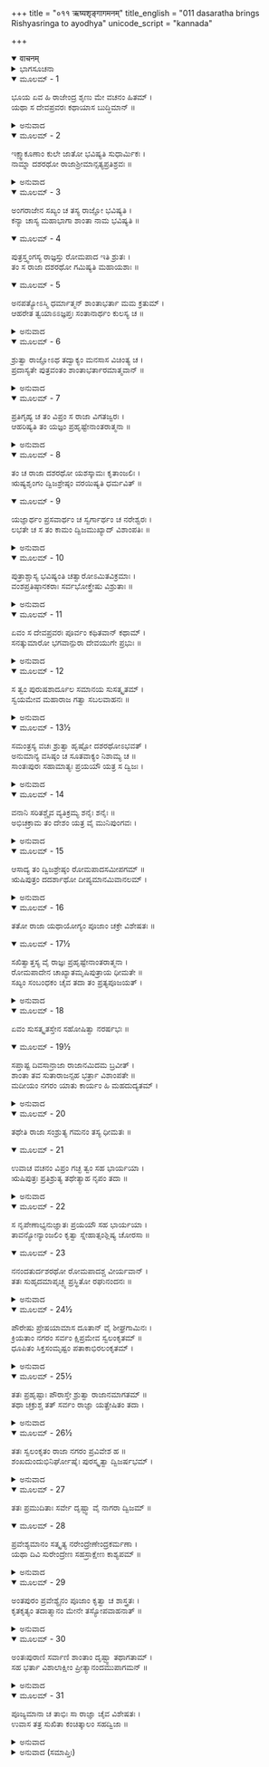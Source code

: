 +++
title = "०११ ऋष्यशृङ्गागमनम्"
title_english = "011 dasaratha brings Rishyasringa to ayodhya"
unicode_script = "kannada"

+++
<details open><summary>वाचनम्</summary>

<div class="audioEmbed"  caption="श्रीराम-हरिसीताराममूर्ति-घनपाठिभ्यां वचनम्" src="https://archive.org/download/Ramayana-recitation-Sriram-harisItArAmamUrti-Ghanapaati-v2/Kanda_1/Kanda_1_BK-011-Rushya_Shrungaagamanam.mp3"></div>
</details>



<details><summary>ಭಾಗಸೂಚನಾ</summary>

ಸುಮಂತ್ರನಿಂದ ಋಷ್ಯಶೃಂಗರ ಮಹಿಮೆಯನ್ನು ಕೇಳಿ, ದಶರಥನು ಸಪರಿವಾರ ಸಹಿತ ಅಂಗದೇಶಕ್ಕೆ ಹೋಗಿ ಅವರನ್ನು ಕರೆತಂದುದು
</details>

<details open><summary>ಮೂಲಮ್ - 1</summary>

ಭೂಯ ಏವ ಹಿ ರಾಜೇಂದ್ರ ಶೃಣು ಮೇ ವಚನಂ ಹಿತಮ್ ।  
ಯಥಾ ಸ ದೇವಪ್ರವರಃ ಕಥಾಯಾಸ ಬುದ್ಧಿಮಾನ್ ॥
</details>

<details><summary>ಅನುವಾದ</summary>

ಅನಂತರ ಸುಮಂತ್ರನು ಪುನಃ ಹೇಳಿದನು - ರಾಜೇಂದ್ರನೇ! ದೇವತೆಗಳಲ್ಲಿ ಶ್ರೇಷ್ಠರಾದ ಬುದ್ಧಿವಂತ ಸನತ್ಕುವಾರರು ಋಷಿಗಳಿಗೆ ಹೇಳಿದುದನ್ನು ತಮ್ಮ ಹಿತದ ಮಾತನ್ನು ಪುನಃ ಕೇಳಿರಿ.॥1॥
</details>

<details open><summary>ಮೂಲಮ್ - 2</summary>

ಇಕ್ಷ್ವಾಕೂಣಾಂ ಕುಲೇ ಜಾತೋ ಭವಿಷ್ಯತಿ ಸುಧಾರ್ಮಿಕಃ ।  
ನಾಮ್ನಾ ದಶರಥೋ ರಾಜಾಶ್ರೀಮಾನ್ಸತ್ಯಪ್ರತಿಶ್ರವಃ ॥
</details>

<details><summary>ಅನುವಾದ</summary>

ಅವರು ಹೇಳಿದ್ದರು - ಇಕ್ವಾಕ್ಷು ವಂಶದಲ್ಲಿ ದಶರಥನೆಂಬ ಪ್ರಸಿದ್ಧ, ಪರಮಧಾರ್ಮಿಕ ಸತ್ಯಪ್ರತಿಜ್ಞ, ರಾಜನೊಬ್ಬನು ಆಗುವನು.॥2॥
</details>

<details open><summary>ಮೂಲಮ್ - 3</summary>

ಅಂಗರಾಜೇನ ಸಖ್ಯಂ ಚ ತಸ್ಯ ರಾಜ್ಞೋ ಭವಿಷ್ಯತಿ ।  
ಕನ್ಯಾ ಚಾಸ್ಯ ಮಹಾಭಾಗಾ ಶಾಂತಾ ನಾಮ ಭವಿಷ್ಯತಿ ॥
</details>

<details open><summary>ಮೂಲಮ್ - 4</summary>

ಪುತ್ರಸ್ತ್ವಂಗಸ್ಯ ರಾಜ್ಞಸ್ತು ರೋಮಪಾದ ಇತಿ ಶ್ರುತಃ ।  
ತಂ ಸ ರಾಜಾ ದಶರಥೋ ಗಮಿಷ್ಯತಿ ಮಹಾಯಶಾಃ ॥
</details>

<details open><summary>ಮೂಲಮ್ - 5</summary>

ಅನಪತ್ಯೋಽಸ್ಮಿ ಧರ್ಮಾತ್ಮನ್ ಶಾಂತಾಭರ್ತಾ ಮಮ ಕ್ರತುಮ್ ।  
ಆಹರೇತ ತ್ವಯಾಽಽಜ್ಞಪ್ತಃ ಸಂತಾನಾರ್ಥಂ ಕುಲಸ್ಯ ಚ ॥
</details>

<details><summary>ಅನುವಾದ</summary>

ಅವನಿಗೆ ಅಂಗರಾಜನೊಂದಿಗೆ ಸ್ನೇಹ ಉಂಟಾದೀತು. ಅಂಗರಾಜನಿಗೆ ಓರ್ವಳು ಪರಮ ಸೌಭಾಗ್ಯಶಾಲಿನಿ ಶಾಂತಾ ಎಂಬ ಕನ್ಯೆ ಹುಟ್ಟುವಳು. ಅಂಗದೇಶದ ರಾಜಕುಮಾರನ ಹೆಸರು ‘ರೋಮಪಾದ’ ಎಂದಿರುವುದು. ಮಹಾಯಶಸ್ವೀ ದಶರಥರಾಜನು ಅವನ ಬಳಿಗೆ ಹೋಗಿ ಹೇಳುವನು - ಧರ್ಮಾತ್ಮಾ! ನಾನು ಸಂತಾನಹೀನನಾಗಿದ್ದೇನೆ, ನೀವು ಅಪ್ಪಣೆ ಕೊಟ್ಟರೆ ಶಾಂತಾಳ ಪತಿ ಋಷ್ಯಶೃಂಗ ಮುನಿಯು ನಮ್ಮಲ್ಲಿಗೆ ಬಂದು ಯಜ್ಞಮಾಡಿಸಲಿ. ಇದರಿಂದ ನನಗೆ ಪುತ್ರಪ್ರಾಪ್ತಿಯಾಗುವುದು ಹಾಗೂ ನನ್ನ ವಂಶದ ರಕ್ಷಣೆ ಆಗುವುದು.॥3-5॥
</details>

<details open><summary>ಮೂಲಮ್ - 6</summary>

ಶ್ರುತ್ವಾ ರಾಜ್ಞೋಽಥ ತದ್ವಾಕ್ಯಂ ಮನಸಾಸ ವಿಚಿಂತ್ಯ ಚ ।  
ಪ್ರದಾಸ್ಯತೇ ಪುತ್ರವಂತಂ ಶಾಂತಾಭರ್ತಾರಮಾತ್ಮವಾನ್ ॥
</details>

<details><summary>ಅನುವಾದ</summary>

ರಾಜನ ಮಾತನ್ನು ಕೇಳಿ ಮನಸ್ಸಿನಲ್ಲೇ ವಿಚಾರಮಾಡಿ ಮಹಾತ್ಮನಾದ ರೋಮಪಾದ ರಾಜನು ಸಪುತ್ರಕನಾದ ಶಾಂತಾಳ ಪತಿ ಋಷ್ಯಶೃಂಗರನ್ನು ಅವರೊಂದಿಗೆ ಕಳಿಸಿಕೊಡುತ್ತಾನೆ.॥6॥
</details>

<details open><summary>ಮೂಲಮ್ - 7</summary>

ಪ್ರತಿಗೃಹ್ಯ ಚ ತಂ ವಿಪ್ರಂ ಸ ರಾಜಾ ವಿಗತಜ್ವರಃ ।  
ಆಹರಿಷ್ಯತಿ ತಂ ಯಜ್ಞಂ ಪ್ರಹೃಷ್ಟೇನಾಂತರಾತ್ಮನಾ ॥
</details>

<details><summary>ಅನುವಾದ</summary>

ಬ್ರಾಹ್ಮಣ ಋಷ್ಯಶೃಂಗರನ್ನು ಪಡೆದು ದಶರಥನ ಎಲ್ಲ ಚಿಂತೆ ದೂರವಾಗುವುದು. ಸಂತೋಷಭರಿತನಾಗಿ ಅವನು ಆ ಯಜ್ಞದ ಅನುಷ್ಠಾನ ಮಾಡುವನು.॥7॥
</details>

<details open><summary>ಮೂಲಮ್ - 8</summary>

ತಂ ಚ ರಾಜಾ ದಶರಥೋ ಯಶಸ್ಕಾಮಃ ಕೃತಾಂಜಲಿಃ ।  
ಋಷ್ಯಶೃಂಗಂ ದ್ವಿಜಶ್ರೇಷ್ಠಂ ವರಯಿಷ್ಯತಿ ಧರ್ಮವಿತ್ ॥
</details>

<details open><summary>ಮೂಲಮ್ - 9</summary>

ಯಜ್ಞಾರ್ಥಂ ಪ್ರಸವಾರ್ಥಂ ಚ ಸ್ವರ್ಗಾರ್ಥಂ ಚ ನರೇಶ್ವರಃ ।  
ಲಭತೇ ಚ ಸ ತಂ ಕಾಮಂ ದ್ವಿಜಮುಖ್ಯಾದ್ ವಿಶಾಂಪತಿಃ ॥
</details>

<details><summary>ಅನುವಾದ</summary>

ಯಶೋಕಾಮಿಯಾದ ಧರ್ಮಜ್ಞ ದಶರಥನು ಕೈಮುಗಿದು ದ್ವಿಜ ಶ್ರೇಷ್ಠ ಋಷ್ಯಶೃಂಗರನ್ನು ತನ್ನ ಯಜ್ಞಕ್ಕಾಗಿ ವರಣ ಮಾಡುವನು. ಆ ಪ್ರಜಾಪಾಲಕ ಅರಸು ಆ ಶ್ರೇಷ್ಠ ಬ್ರಹ್ಮರ್ಷಿಗಳ ಮೂಲಕ ತನ್ನ ಅಭೀಷ್ಟವಾದ ಸ್ವರ್ಗ ಹಾಗೂ ಪುತ್ರರನ್ನು ಪಡೆದುಕೊಳ್ಳುವನು.॥8-9॥
</details>

<details open><summary>ಮೂಲಮ್ - 10</summary>

ಪುತ್ರಾಶ್ಚಾಸ್ಯ ಭವಿಷ್ಯಂತಿ ಚತ್ವಾರೋಽಮಿತವಿಕ್ರಮಾಃ ।  
ವಂಶಪ್ರತಿಷ್ಠಾನಕರಾಃ ಸರ್ವಭೋಕ್ತ್ರೇಷು ವಿಶ್ರುತಾಃ ॥
</details>

<details><summary>ಅನುವಾದ</summary>

ದಶರಥನಿಗೆ ನಾಲ್ಕು ಪುತ್ರರು ಆಗುವರು. ಅವರು ಅಪ್ರಮೇಯ ಪರಾಕ್ರಮೀ, ವಂಶದ ಕೀರ್ತಿಯನ್ನು ಹೆಚ್ಚಿಸುವವರೂ, ಎಲ್ಲೆಡೆ ವಿಖ್ಯಾತರೂ ಆಗುವರು.॥10॥
</details>

<details open><summary>ಮೂಲಮ್ - 11</summary>

ಏವಂ ಸ ದೇವಪ್ರವರಃ ಪೂರ್ವಂ ಕಥಿತವಾನ್ ಕಥಾಮ್ ।  
ಸನತ್ಕುಮಾರೋ ಭಗವಾನ್ಪುರಾ ದೇವಯುಗೇ ಪ್ರಭುಃ ॥
</details>

<details><summary>ಅನುವಾದ</summary>

ಮಹಾರಾಜಾ! ಮೊದಲು ಕೃತಯುಗದಲ್ಲಿ ದೇವಶ್ರೇಷ್ಠರಾದ, ಪೂಜ್ಯರಾದ, ಸಮರ್ಥರಾದ ಸನತ್ಕುವಾರರು ಋಷಿಗಳ ಮುಂದೆ ಹೀಗೆ ಹೇಳಿದ್ದರು.॥11॥
</details>

<details open><summary>ಮೂಲಮ್ - 12</summary>

ಸ ತ್ವಂ ಪುರುಷಶಾರ್ದೂಲ ಸಮಾನಯ ಸುಸತ್ಕೃತಮ್ ।  
ಸ್ವಯಮೇವ ಮಹಾರಾಜ ಗತ್ವಾ ಸಬಲವಾಹನಃ ॥
</details>

<details><summary>ಅನುವಾದ</summary>

ಪುರುಷಸಿಂಹ ಮಹಾರಾಜನೇ! ಆದ್ದರಿಂದ ನೀವು ಸ್ವತಃ ಪರಿವಾರ ಸಹಿತ ಅಂಗದೇಶಕ್ಕೆ ಹೋಗಿ ಮುನಿಕುವಾರ ಋಷ್ಯಶಂಗರನ್ನು ಸತ್ಕಾರ ಪೂರ್ವಕ ಇಲ್ಲಿಗೆ ಕರೆದುಕೊಂಡು ಬನ್ನಿ.॥12॥
</details>

<details open><summary>ಮೂಲಮ್ - 13½</summary>

ಸಮಂತ್ರಸ್ಯ ವಚಃ ಶ್ರುತ್ವಾ ಹೃಷ್ಟೋ ದಶರಥೋಽಭವತ್ ।  
ಅನುಮಾನ್ಯ ವಸಿಷ್ಠಂ ಚ ಸೂತವಾಕ್ಯಂ ನಿಶಾಮ್ಯ ಚ ॥  
ಸಾಂತಃಪುರಃ ಸಹಾಮಾತ್ಯಃ ಪ್ರಯಯೌ ಯತ್ರ ಸ ದ್ವಿಜಃ ।
</details>

<details><summary>ಅನುವಾದ</summary>

ಸುಮಂತ್ರನ ಮಾತಿನಿಂದ ದಶರಥನಿಗೆ ಅತೀವ ಹರ್ಷವಾಯಿತು. ಅವನು ಮುನಿವರ ವಸಿಷ್ಠರಿಗೂ ಈ ಮಾತನ್ನು ತಿಳಿಸಿ, ಅವರ ಅನುಮತಿಯನ್ನು ಪಡೆದು ಪಟ್ಟದ ರಾಣಿಯರೊಂದಿಗೆ ಹಾಗೂ ಮಂತ್ರಿಗಳೊಂದಿಗೆ ಋಷ್ಯಶೃಂಗನಿದ್ದ ಅಂಗ ದೇಶಕ್ಕೆ ಪ್ರಯಾಣ ಮಾಡಿದನು.॥13½॥
</details>

<details open><summary>ಮೂಲಮ್ - 14</summary>

ವನಾನಿ ಸರಿತಶ್ಚೈವ ವ್ಯತಿಕ್ರಮ್ಯ ಶನೈಃ ಶನೈಃ ॥  
ಅಭಿಚಕ್ರಾಮ ತಂ ದೇಶಂ ಯತ್ರ ವೈ ಮುನಿಪುಂಗವಃ ।
</details>

<details><summary>ಅನುವಾದ</summary>

ಮಾರ್ಗದಲ್ಲಿ ಅನೇಕಾನೇಕ ವನಗಳ, ನದಿ-ವನಗಳ ಸೊಬಗನ್ನು ನೋಡುತ್ತಾ, ನಿಧಾನವಾಗಿ ನಡೆಯುತ್ತಾ ಮುನಿವರ ಋಷ್ಯಶೃಂಗ ವಿರಾಜಿಸುತ್ತಿದ್ದ ದೇಶಕ್ಕೆ ತಲುಪಿದನು.॥14॥
</details>

<details open><summary>ಮೂಲಮ್ - 15</summary>

ಆಸಾದ್ಯ ತಂ ದ್ವಿಜಶ್ರೇಷ್ಠಂ ರೋಮಪಾದಸಮೀಪಗಮ್ ॥  
ಋಷಿಪುತ್ರಂ ದದರ್ಶಾಥೋ ದೀಪ್ಯಮಾನಮಿವಾನಲಮ್ ।
</details>

<details><summary>ಅನುವಾದ</summary>

ಅಲ್ಲಿಗೆ ಹೋಗಿ ಅವನು ದ್ವಿಜಶ್ರೇಷ್ಠ ಪ್ರಜ್ವಲಿತ ಅಗ್ನಿಯಂತೆ ತೇಜಸ್ವಿಯಾದ ಋಷಿಕುಮಾರನು ರೋಮಪಾದನ ಬಳಿ ಕುಳಿತಿರುವುದನ್ನು ನೋಡಿದನು.॥15॥
</details>

<details open><summary>ಮೂಲಮ್ - 16</summary>

ತತೋ ರಾಜಾ ಯಥಾಯೋಗ್ಯಂ ಪೂಜಾಂ ಚಕ್ರೇ ವಿಶೇಷತಃ ॥
</details>

<details open><summary>ಮೂಲಮ್ - 17½</summary>

ಸಖಿತ್ವಾತ್ತಸ್ಯ ವೈ ರಾಜ್ಞಃ ಪ್ರಹೃಷ್ಟೇನಾಂತರಾತ್ಮನಾ ।  
ರೋಮಪಾದೇನ ಚಾಖ್ಯಾತಮೃಷಿಪುತ್ರಾಯ ಧೀಮತೇ ॥  
ಸಖ್ಯಂ ಸಂಬಂಧಕಂ ಚೈವ ತದಾ ತಂ ಪ್ರತ್ಯಪೂಜಯತ್ ।
</details>

<details><summary>ಅನುವಾದ</summary>

ಬಳಿಕ ರೋಮಪಾದ ರಾಜನು ಮಿತ್ರನಾದ್ದರಿಂದ ಅತ್ಯಂತ ಸಂತೋಷದಿಂದ ಮಹಾರಾಜಾ ದಶರಥನನ್ನು ಶಾಸ್ತ್ರೋಕ್ತವಿಧಿಯಿಂದ ವಿಶೇಷವಾಗಿ ಪೂಜಿಸಿದನು. ಬುದ್ಧಿವಂತ ಋಷಿಕುಮಾರ ಋಷ್ಯಶಂಗನಿಗೆ ದಶರಥನೊಂದಿಗೆ ತನ್ನ ಮಿತ್ರತೆಯನ್ನು ತಿಳಿಸಿದನು. ಆಗ ಅವನೂ ಕೂಡ ರಾಜನನ್ನು ಸನ್ಮಾನಿಸಿದನು.॥16-17½॥
</details>

<details open><summary>ಮೂಲಮ್ - 18</summary>

ಏವಂ ಸುಸತ್ಕೃತಸ್ತೇನ ಸಹೋಷಿತ್ವಾ ನರರ್ಷಭಃ ॥
</details>

<details open><summary>ಮೂಲಮ್ - 19½</summary>

ಸಪ್ತಾಷ್ಟ ದಿವಸಾನ್ರಾಜಾ ರಾಜಾನಮಿದಮ ಬ್ರವೀತ್ ।  
ಶಾಂತಾ ತವ ಸುತಾರಾಜನ್ಸಹ ಭರ್ತ್ರಾ ವಿಶಾಂಪತೇ ॥  
ಮದೀಯಂ ನಗರಂ ಯಾತು ಕಾರ್ಯಂ ಹಿ ಮಹದುದ್ಯತಮ್ ।
</details>

<details><summary>ಅನುವಾದ</summary>

ಹೀಗೆ ಚೆನ್ನಾದ ಆದರ ಸತ್ಕಾರ ಪಡೆದು ನರಶ್ರೇಷ್ಠ ದಶರಥನು ರೋಮಪಾದನಲ್ಲಿ ಏಳೆಂಟು ದಿನ ಉಳಿದು ಕೊಂಡನು. ಅನಂತರ ಅವನು ಅಂಗರಾಜನಲ್ಲಿ - ಪ್ರಜಾಪಾಲಕ ನರೇಶನೇ! ನಿನ್ನ ಪುತ್ರೀ ಶಾಂತಾಳ ಪತಿಯೊಂದಿಗೆ ನನ್ನ ನಗರಕ್ಕೆ ಪದಾರ್ಪಣ ಮಾಡಬೇಕು; ಏಕೆಂದರೆ ಅಲ್ಲಿ ಒಂದು ಮಹತ್ತರ ಕಾರ್ಯ ಎದುರಾಗಿದೆ, ಎಂದು ಹೇಳಿದನು.॥18-19½॥
</details>

<details open><summary>ಮೂಲಮ್ - 20</summary>

ತಥೇತಿ ರಾಜಾ ಸಂಶ್ರುತ್ಯ ಗಮನಂ ತಸ್ಯ ಧೀಮತಃ ॥
</details>

<details open><summary>ಮೂಲಮ್ - 21</summary>

ಉವಾಚ ವಚನಂ ವಿಪ್ರಂ ಗಚ್ಛ ತ್ವಂ ಸಹ ಭಾರ್ಯಯಾ ।  
ಋಷಿಪುತ್ರಃ ಪ್ರತಿಶ್ರುತ್ಯ ತಥೇತ್ಯಾಹ ನೃಪಂ ತದಾ ॥
</details>

<details><summary>ಅನುವಾದ</summary>

ರೋಮಪಾದ ರಾಜನು ಬಹಳ ಒಳ್ಳೆಯದು ಎಂದು ಹೇಳಿ ಬುದ್ಧಿವಂತ ಮಹರ್ಷಿಯು ಹೋಗಲು ಒಪ್ಪಿ ಕೊಂಡು ಋಷ್ಯಶೃಂಗನಲ್ಲಿ ಹೇಳಿದನು - ವಿಪ್ರವರ್ಯರೇ! ತಾವು ಶಾಂತಾಳೊಂದಿಗೆ ದಶರಥನಲ್ಲಿಗೆ ಬಿಜಯಂಗೈಯಿರಿ. ರಾಜನ ಅಪ್ಪಣೆ ಪಡೆದು ಆ ಋಷಿಪುತ್ರನು ‘ಹಾಗೆಯೇ ಆಗಲಿ’ ಎಂದು ಹೇಳಿ ದಶರಥನೊಂದಿಗೆ ಹೋಗಲು ಸಮ್ಮತಿಸಿದನು.॥20-21॥
</details>

<details open><summary>ಮೂಲಮ್ - 22</summary>

ಸ ನೃಪೇಣಾಭ್ಯನುಜ್ಞಾತಃ ಪ್ರಯಯೌ ಸಹ ಭಾರ್ಯಯಾ ।  
ತಾವನ್ಯೋನ್ಯಾಂಜಲಿಂ ಕೃತ್ವಾ ಸ್ನೇಹಾತ್ಸಂಶ್ಲಿಷ್ಯ ಚೋರಸಾ ॥
</details>

<details open><summary>ಮೂಲಮ್ - 23</summary>

ನನಂದತುರ್ದಶರಥೋ ರೋಮಪಾದಶ್ಚ ವೀರ್ಯವಾನ್ ।  
ತತಃ ಸುಹೃದಮಾಪೃಚ್ಛ್ಯ ಪ್ರಸ್ಥಿತೋ ರಘುನಂದನಃ ॥
</details>

<details><summary>ಅನುವಾದ</summary>

ರೋಮಪಾದನ ಅನುಮತಿ ಪಡೆದು ಋಷ್ಯಶಂಗನು ಪತ್ನಿಯೊಂದಿಗೆ ಅಲ್ಲಿಂದ ಹೊರಟನು. ಆಗ ರೋಮಪಾದ ರಾಜನು ಹಾಗೂ ದಶರಥರಾಜನು ಪರಸ್ಪರ ಸ್ನೇಹದಿಂದ ಎದೆಗೊತ್ತಿಕೊಂಡರು ಹಾಗೂ ಅಭಿವಂದಿಸಿದರು. ಮತ್ತೆ ಮಿತ್ರನಿಂದ ಬೀಳ್ಕೊಟ್ಟು ರಘುಕುಲದ ಭೂಷಣ ದಶರಥನು ಅಲ್ಲಿಂದ ಹೊರಟನು.॥22-23॥
</details>

<details open><summary>ಮೂಲಮ್ - 24½</summary>

ಪೌರೇಷು ಪ್ರೇಷಯಾಮಾಸ ದೂತಾನ್ ವೈ ಶೀಘ್ರಗಾಮಿನಃ ।  
ಕ್ರಿಯತಾಂ ನಗರಂ ಸರ್ವಂ ಕ್ಷಿಪ್ರಮೇವ ಸ್ವಲಂಕೃತಮ್ ॥  
ಧೂಪಿತಂ ಸಿಕ್ತಸಂಮೃಷ್ಟಂ ಪತಾಕಾಭಿರಲಂಕೃತಮ್ ।
</details>

<details><summary>ಅನುವಾದ</summary>

ದಶರಥನು ಪುರವಾಸಿಯರ ಬಳಿಗೆ ತನ್ನ ಶೀಘ್ರಗಾಮಿ ದೂತರನ್ನು ಕಳಿಸಿ - ‘ಎಲ್ಲ ನಾಗರಿಕರು ಶೀಘ್ರವಾಗಿ ಸ್ವಾಗತಕ್ಕೆ ಸಿದ್ಧವಾಗಲಿ, ಎಲ್ಲೆಡೆ ಸುಗಂಧಿತ ಧೂಪವನ್ನು ಹಾಕಲಿ. ನಗರದ ರಾಜಬೀದಿಗಳನ್ನು ಗುಡಿಸಿ, ಸುಗಂಧಿತ ನೀರನ್ನು ಚಿಮುಕಿಸಲಿ ಹಾಗೂ ಧ್ವಜ-ಪತಾಕೆಗಳಿಂದ ನಗರವೆಲ್ಲವನ್ನು ಅಲಂಕರಿಸಲಿ’ ಎಂದು ಹೇಳಿ ಕಳಿಸಿದನು.॥24½॥
</details>

<details open><summary>ಮೂಲಮ್ - 25½</summary>

ತತಃ ಪ್ರಹೃಷ್ಟಾಃ ಪೌರಾಸ್ತೇ ಶ್ರುತ್ವಾ ರಾಜಾನಮಾಗತಮ್ ॥  
ತಥಾ ಚಕ್ರುಶ್ಚ ತತ್ ಸರ್ವಂ ರಾಜ್ಞಾ ಯತ್ಪ್ರೇಷಿತಂ ತದಾ ।
</details>

<details><summary>ಅನುವಾದ</summary>

ರಾಜನ ಆಗಮನವನ್ನು ಕೇಳಿ ಪ್ರಜಾಜನರು ಸಂತೋಷಗೊಂಡರು. ಮಹಾರಾಜನು ಹೇಳಿಕಳಿಸಿದಂತೆಯೇ ಎಲ್ಲ ವ್ಯವಸ್ಥೆಯನ್ನು ಮಾಡಿದರು.॥25½॥
</details>

<details open><summary>ಮೂಲಮ್ - 26½</summary>

ತತಃ ಸ್ವಲಂಕೃತಂ ರಾಜಾ ನಗರಂ ಪ್ರವಿವೇಶ ಹ ॥  
ಶಂಖದುಂದುಭಿನಿರ್ಘೋಷೈಃ ಪುರಸ್ಕೃತ್ವಾ ದ್ವಿಜರ್ಷಭಮ್ ।
</details>

<details><summary>ಅನುವಾದ</summary>

ಅನಂತರ ದಶರಥ ರಾಜನು ಶಂಖ-ದುಂದುಭಿ ಮೊದಲಾದ ವಾದ್ಯಗಳ ಧ್ವನಿಗಳೊಂದಿಗೆ ವಿಪ್ರವರ ಋಷ್ಯಶೃಂಗನನ್ನು ಮುಂದಿಟ್ಟುಕೊಂಡು, ಅಲಂಕೃತವಾದ ತನ್ನ ನಗರವನ್ನು ಪ್ರವೇಶಿಸಿದನು.॥26½॥
</details>

<details open><summary>ಮೂಲಮ್ - 27</summary>

ತತಃ ಪ್ರಮುದಿತಾಃ ಸರ್ವೇ ದೃಷ್ಟ್ವಾ ವೈ ನಾಗರಾ ದ್ವಿಜಮ್ ॥
</details>

<details open><summary>ಮೂಲಮ್ - 28</summary>

ಪ್ರವೇಶ್ಯಮಾನಂ ಸತ್ಕೃತ್ಯ ನರೇಂದ್ರೇಣೇಂದ್ರಕರ್ಮಣಾ ।  
ಯಥಾ ದಿವಿ ಸುರೇಂದ್ರೇಣ ಸಹಸ್ರಾಕ್ಷೇಣ ಕಾಶ್ಯಪಮ್ ॥
</details>

<details><summary>ಅನುವಾದ</summary>

ಆ ದ್ವಿಜಕುಮಾರನನ್ನು ದರ್ಶಿಸಿ ಎಲ್ಲ ನಗರವಾಸಿಗಳು ಬಹಳ ಸಂತಸಗೊಂಡರು. ಅವರು ಇಂದ್ರನಂತಹ ಪರಾಕ್ರಮಿ ನರೇಂದ್ರ ದಶರಥನೊಂದಿಗೆ ಪುರಪ್ರವೇಶ ಮಾಡಿದರು. ದೇವತೆಗಳು ಸಹಸ್ರಾಕ್ಷ ಇಂದ್ರನೊಂದಿಗೆ ಕಶ್ಯಪನಂದನ ಭಗವಾನ್ ವಾಮನನನ್ನು ಆದರಿಸಿದಂತೆ, ಋಷ್ಯಶೃಂಗರನ್ನು ನಾಗರೀಕರು ಸತ್ಕರಿಸಿದರು.॥27-28॥
</details>

<details open><summary>ಮೂಲಮ್ - 29</summary>

ಅಂತಪುರಂ ಪ್ರವೇಶ್ಯೈನಂ ಪೂಜಾಂ ಕೃತ್ವಾ ಚ ಶಾಸ್ತ್ರತಃ ।  
ಕೃತಕೃತ್ಯಂ ತದಾತ್ಮಾನಂ ಮೇನೇ ತಸ್ಯೋಪವಾಹನಾತ್ ॥
</details>

<details><summary>ಅನುವಾದ</summary>

ಋಷಿಯನ್ನು ಅಂತಃಪುರಕ್ಕೆ ಕರೆದುಕೊಂಡು ಹೋಗಿ ರಾಜನು ಶಾಸ್ತ್ರವಿಧಿಯಿಂದ ಅವರನ್ನು ಪೂಜಿಸಿದನು. ಅವರು ತನ್ನಲ್ಲಿಗೆ ಬಂದಿರುವುದರಿಂದ ತಾನು ಕೃತಕೃತ್ಯನೆಂದು ತಿಳಿಸಿದನು.॥29॥
</details>

<details open><summary>ಮೂಲಮ್ - 30</summary>

ಅಂತಃಪುರಾಣಿ ಸರ್ವಾಣಿ ಶಾಂತಾಂ ದೃಷ್ಟ್ವಾ ತಥಾಗತಾಮ್ ।  
ಸಹ ಭರ್ತಾ ವಿಶಾಲಾಕ್ಷೀಂ ಪ್ರೀತ್ಯಾನಂದಮುಪಾಗಮನ್ ॥
</details>

<details><summary>ಅನುವಾದ</summary>

ವಿಶಾಲಾಕ್ಷಿಯಾದ ಶಾಂತಾಳು ಹೀಗೆ ತನ್ನ ಪತಿಯೊಂದಿಗೆ ಕುಳಿತಿರುವುದನ್ನು ಕಂಡು ಅಂತಃಪುರದ ರಾಣಿಯರೆಲ್ಲರಿಗೂ ಬಹಳ ಸಂತೋಷವಾಗಿ ಆನಂದಮಗ್ನರಾದರು.॥30॥
</details>

<details open><summary>ಮೂಲಮ್ - 31</summary>

ಪೂಜ್ಯಮಾನಾ ಚ ತಾಭಿಃ ಸಾ ರಾಜ್ಞಾ ಚೈವ ವಿಶೇಷತಃ ।  
ಉವಾಸ ತತ್ರ ಸುಖಿತಾ ಕಂಚಿತ್ಕಾಲಂ ಸಹದ್ವಿಜಾ ॥
</details>

<details><summary>ಅನುವಾದ</summary>

ಶಾಂತಾಳೂ ಕೂಡ ರಾಣಿಯರಿಂದ ಹಾಗೂ ವಿಶೇಷವಾಗಿ ದಶರಥನಿಂದ ಆದರ ಸತ್ಕಾರ ಪಡೆದು, ಕೆಲವು ಕಾಲದವರೆಗೆ ತನ್ನ ಪತಿಯಾದ ಋಷ್ಯಶೃಂಗರೊಂದಿಗೆ ಬಹಳ ಸುಖವಾಗಿ ಅಲ್ಲಿದ್ದಳು.॥31॥
</details>

<details><summary>ಅನುವಾದ (ಸಮಾಪ್ತಿಃ)</summary>

ವಾಲ್ಮೀಕಿ ವಿರಚಿತ ಆರ್ಷ ರಾಮಾಯಣ ಆದಿಕಾವ್ಯದ ಬಾಲಕಾಂಡದಲ್ಲಿ ಹನ್ನೊಂದನೆಯ ಸರ್ಗ ಪೂರ್ಣವಾಯಿತು. ॥11॥
</details>
